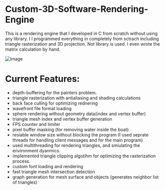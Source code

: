 # Custom-3D-Software-Rendering-Engine
This is a rendering engine that I developed in C from scratch without using any library. I
I programmed everything in completely from sctrach including triangle rasterization and 3D projection. Not library is used. I even wrote the matrix calculation by hand.

![image](video.gif)

# Current Features:
* depth-buffering for the painters problem.
* triangle rasterization with antialiasing and shading calculations
* back face culling for optimizing rednering
* wavefront file format loading
* sphere rendering without geometry data(index and vertex buffer)
* triangle mesh index and vertex buffer generation
* FPS counter and limiter
* pixel buffer masking (for removing water inside the boat)
* resiable window size without blocking the program (I used seprate threads for handling client messages and for the main program)
* used multithreading for rendering triangles, and smiulating the environment dyanmics.
* implemented triangle clipping algotihm for optimizing the rasterization process.
* custom font loading and rendering
* fast triangle mesh intersection detection
* graph generation for mesh surface and objects (generates neighbor list of triangles)
